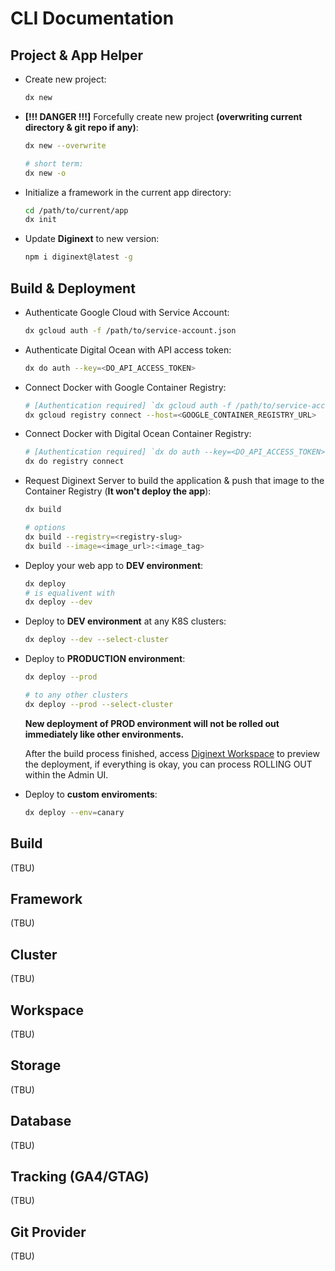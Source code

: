 # CLI Documentation

## Project & App Helper

-   Create new project:

    ```bash
    dx new
    ```

-   **[!!! DANGER !!!]** Forcefully create new project **(overwriting current directory & git repo if any)**:

    ```bash
    dx new --overwrite

    # short term:
    dx new -o
    ```

-   Initialize a framework in the current app directory:

    ```bash
    cd /path/to/current/app
    dx init
    ```

-   Update **Diginext** to new version:

    ```bash
    npm i diginext@latest -g
    ```

## Build & Deployment

-   Authenticate Google Cloud with Service Account:

    ```bash
    dx gcloud auth -f /path/to/service-account.json
    ```

-   Authenticate Digital Ocean with API access token:

    ```bash
    dx do auth --key=<DO_API_ACCESS_TOKEN>
    ```

-   Connect Docker with Google Container Registry:

    ```bash
    # [Authentication required] `dx gcloud auth -f /path/to/service-account.json`
    dx gcloud registry connect --host=<GOOGLE_CONTAINER_REGISTRY_URL>
    ```

-   Connect Docker with Digital Ocean Container Registry:

    ```bash
    # [Authentication required] `dx do auth --key=<DO_API_ACCESS_TOKEN>`
    dx do registry connect
    ```

-   Request Diginext Server to build the application & push that image to the Container Registry (**It won't deploy the app**):

    ```bash
    dx build

    # options
    dx build --registry=<registry-slug>
    dx build --image=<image_url>:<image_tag>
    ```

-   Deploy your web app to **DEV environment**:

    ```bash
    dx deploy
    # is equalivent with
    dx deploy --dev
    ```

-   Deploy to **DEV environment** at any K8S clusters:

    ```bash
    dx deploy --dev --select-cluster
    ```

-   Deploy to **PRODUCTION environment**:

    ```bash
    dx deploy --prod

    # to any other clusters
    dx deploy --prod --select-cluster
    ```

    **New deployment of PROD environment will not be rolled out immediately like other environments.**

    After the build process finished, access [Diginext Workspace](https://hobby.diginext.site) to preview the deployment, if everything is okay, you can process ROLLING OUT within the Admin UI.

-   Deploy to **custom enviroments**:

    ```bash
    dx deploy --env=canary
    ```

## Build

(TBU)

## Framework

(TBU)

## Cluster

(TBU)

## Workspace

(TBU)

## Storage

(TBU)

## Database

(TBU)

## Tracking (GA4/GTAG)

(TBU)

## Git Provider

(TBU)
